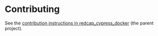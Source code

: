 # Contributing
See the [contribution instructions in redcap_cypress_docker](https://github.com/vanderbilt-redcap/redcap_cypress_docker/blob/main/CONTRIBUTING.md) (the parent project).